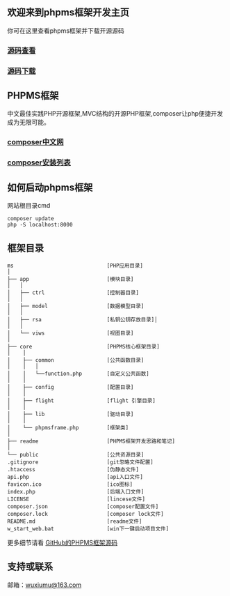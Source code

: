 ## 欢迎来到phpms框架开发主页

你可在这里查看phpms框架并下载开源源码
### [源码查看](https://github.com/wuxiumu/ms)

### [源码下载](https://github.com/wuxiumu/ms.git)

## PHPMS框架
中文最佳实践PHP开源框架,MVC结构的开源PHP框架,composer让php便捷开发成为无限可能。

### [composer中文网](https://www.phpcomposer.com/)
### [composer安装列表](https://packagist.org/)

## 如何启动phpms框架
网站根目录cmd
```
composer update
php -S localhost:8000
```

## 框架目录

```
ms                              [PHP应用目录]
│
├── app                         [模块目录]
│   │
│   ├── ctrl                    [控制器目录]
│   │  
│   ├── model                   [数据模型目录]
│   │   
│   ├── rsa                     [私钥公钥存放目录]│   
│   │ 
│   └── viws                    [视图目录]
│    
├── core                        [PHPMS核心框架目录]
│    │
│    ├── common                 [公共函数目录]
│    │   │
│    │   └──function.php        [自定义公共函数]
│    │
│    ├── config                 [配置目录]
│    │
│    ├── flight                 [flight 引擎目录]
│    │
│    ├── lib                    [驱动目录]
│    │   
│    └── phpmsframe.php         [框架类]
│
├── readme                      [PHPMS框架开发思路和笔记]
│    
└── public                      [公共资源目录]
.gitignore                      [git忽略文件配置]
.htaccess                       [伪静态文件]
api.php                         [api入口文件]  
favicon.ico                     [ico图标] 
index.php                       [后端入口文件]
LICENSE                         [lincese文件]
composer.json                   [composer配置文件]
composer.lock                   [composer lock文件]
README.md                       [readme文件]
w_start_web.bat                 [win下一键启动项目文件] 
```

更多细节请看 [GitHub的PHPMS框架源码](https://github.com/wuxiumu/ms)

## 支持或联系

邮箱：wuxiumu@163.com
